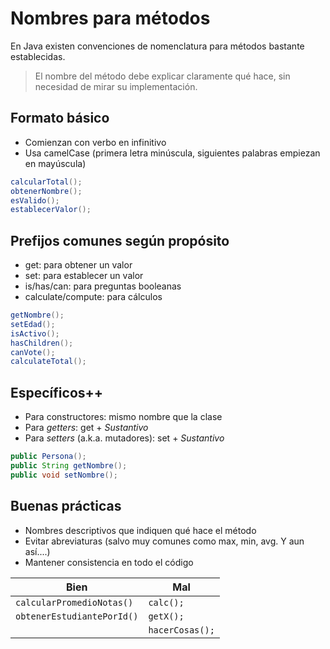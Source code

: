 # Nombres para métodos

En Java existen convenciones de nomenclatura para métodos bastante establecidas.

> El nombre del método debe explicar claramente qué hace, sin necesidad de mirar su implementación.

## Formato básico

- Comienzan con verbo en infinitivo
- Usa camelCase (primera letra minúscula, siguientes palabras empiezan en mayúscula)

```java
calcularTotal();
obtenerNombre();
esValido();
establecerValor();
```

## Prefijos comunes según propósito

- get: para obtener un valor
- set: para establecer un valor
- is/has/can: para preguntas booleanas
- calculate/compute: para cálculos

```java
getNombre();
setEdad();
isActivo();
hasChildren();
canVote();
calculateTotal();
```

## Específicos++

- Para constructores: mismo nombre que la clase
- Para *getters*: get + *Sustantivo*
- Para *setters* (a.k.a. mutadores): set + *Sustantivo*

```java
public Persona();
public String getNombre();
public void setNombre();
```

## Buenas prácticas

- Nombres descriptivos que indiquen qué hace el método
- Evitar abreviaturas (salvo muy comunes como max, min, avg. Y aun así....)
- Mantener consistencia en todo el código

|Bien|Mal|
|-|-|
|`calcularPromedioNotas()`|`calc();`|
|`obtenerEstudiantePorId()`|`getX();`|
||`hacerCosas();`|
